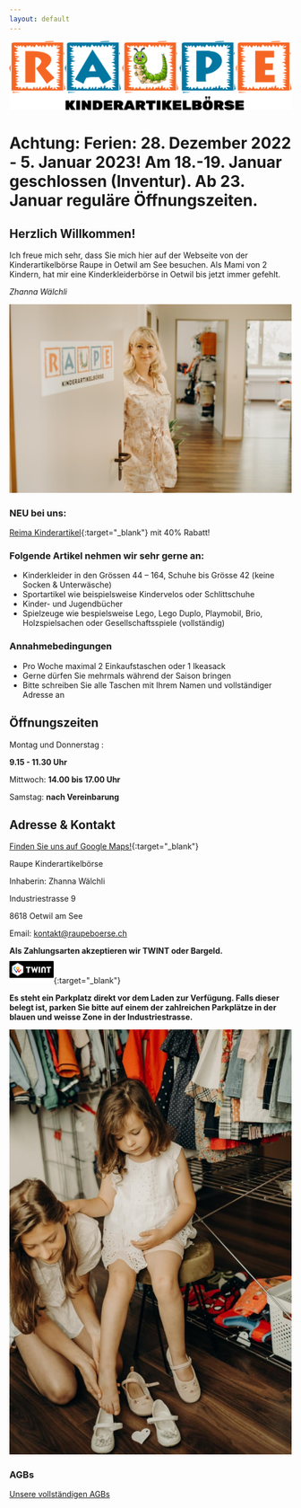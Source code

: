 ```yaml
---
layout: default
---
```


![Raupe](assets/images/raupe.png)
# Achtung: Ferien: 28. Dezember 2022 - 5. Januar 2023! Am 18.-19. Januar geschlossen (Inventur). Ab 23. Januar reguläre Öffnungszeiten.

## Herzlich Willkommen!

Ich freue mich sehr, dass Sie mich hier auf der Webseite von der Kinderartikelbörse Raupe in Oetwil am See besuchen. Als Mami von 2 Kindern, hat mir eine Kinderkleiderbörse in Oetwil bis jetzt immer gefehlt.

*Zhanna Wälchli*

![Eingang](assets/images/entrance.jpg)


### NEU bei uns:

[Reima Kinderartikel](https://www.reima.com/ch){:target="_blank"} mit 40% Rabatt!

### Folgende Artikel nehmen wir sehr gerne an:

* Kinderkleider in den Grössen 44 – 164, Schuhe bis Grösse 42 (keine Socken & Unterwäsche)
* Sportartikel wie beispielsweise Kindervelos oder Schlittschuhe 
* Kinder- und Jugendbücher
* Spielzeuge wie bespielsweise Lego, Lego Duplo, Playmobil, Brio, Holzspielsachen oder Gesellschaftsspiele (vollständig)

### Annahmebedingungen

* Pro Woche maximal 2 Einkaufstaschen oder 1 Ikeasack
* Gerne dürfen Sie mehrmals während der Saison bringen
* Bitte schreiben Sie alle Taschen mit Ihrem Namen und vollständiger Adresse an

## Öffnungszeiten

Montag und Donnerstag :

<b>9.15 - 11.30 Uhr</b>

Mittwoch: <b>14.00 bis 17.00 Uhr</b>

Samstag: <b>nach Vereinbarung</b>

## Adresse & Kontakt

[Finden Sie uns auf Google Maps!](https://goo.gl/maps/vEyivdGAazGnQpJg9){:target="_blank"}

Raupe Kinderartikelbörse

Inhaberin: Zhanna Wälchli

Industriestrasse 9

8618 Oetwil am See

Email: [kontakt@raupeboerse.ch](mailto:kontakt@raupeboerse.ch)

**Als Zahlungsarten akzeptieren wir TWINT oder Bargeld.**  
[![Twint](assets/images/twint_logo.png)](https://www.twint.ch){:target="_blank"}

**Es steht ein Parkplatz direkt vor dem Laden zur Verfügung. Falls dieser belegt ist, parken Sie bitte auf einem der zahlreichen Parkplätze in der blauen und weisse Zone in der Industriestrasse.**

![Eingang](assets/images/kids1.jpg)


### AGBs

[Unsere vollständigen AGBs](./agbs.html)


